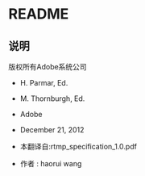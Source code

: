 # README

## 说明
版权所有Adobe系统公司
- H. Parmar, Ed.
- M. Thornburgh, Ed.
- Adobe
- December 21, 2012

- 本翻译自:rtmp_specification_1.0.pdf
- 作者 : haorui wang


